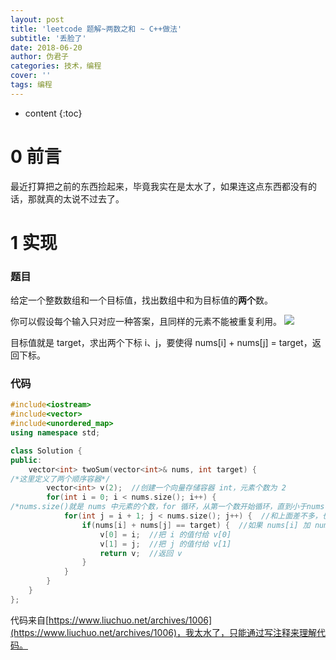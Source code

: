 ```yaml
---
layout: post
title: 'leetcode 题解~两数之和 ~ C++做法'
subtitle: '丢脸了'
date: 2018-06-20
author: 伪君子
categories: 技术，编程
cover: ''
tags: 编程
---
```


* content
{:toc}


#  0  前言
最近打算把之前的东西捡起来，毕竟我实在是太水了，如果连这点东西都没有的话，那就真的太说不过去了。

#  1  实现
###  题目
给定一个整数数组和一个目标值，找出数组中和为目标值的**两个**数。

你可以假设每个输入只对应一种答案，且同样的元素不能被重复利用。
![](https://upload-images.jianshu.io/upload_images/2989110-aa888246bf44ac6d.png?imageMogr2/auto-orient/strip%7CimageView2/2/w/1240)


目标值就是 target，求出两个下标 i、j，要使得 nums[i] + nums[j] = target，返回下标。
###  代码
```C++
#include<iostream>
#include<vector>
#include<unordered_map>
using namespace std;

class Solution {
public:
    vector<int> twoSum(vector<int>& nums, int target) {
/*这里定义了两个顺序容器*/
        vector<int> v(2);  //创建一个向量存储容器 int，元素个数为 2
        for(int i = 0; i < nums.size(); i++) {  
/*nums.size()就是 nums 中元素的个数，for 循环，从第一个数开始循环，直到小于nums.size()，也就是 4 就结束循环*/
            for(int j = i + 1; j < nums.size(); j++) {  //和上面差不多，也是 for 循环
                if(nums[i] + nums[j] == target) {  //如果 nums[i] 加 nums[j]等于目标值，那么就进入这个循环
                    v[0] = i;  //把 i 的值付给 v[0]
                    v[1] = j;  //把 j 的值付给 v[1]
                    return v;  //返回 v
                }
            }
        }
    }
};
```

代码来自[https://www.liuchuo.net/archives/1006](https://www.liuchuo.net/archives/1006)，我太水了，只能通过写注释来理解代码。